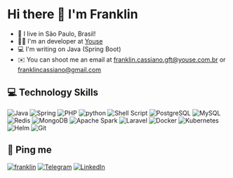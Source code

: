 # Hi there 👋 I'm Franklin

- 👋 I live in São Paulo, Brasil!
- 🧑‍🔬 I'm an developer at [Youse](https://www.youse.com.br/)
- 💻 I'm writing on Java (Spring Boot)
- ✉️ You can shoot me an email at [franklin.cassiano.gft@youse.com.br](mailto:franklin.cassiano.gft@youse.com.br) or [franklincassiano@gmail.com](mailto:franklincassiano@gmail.com)

## 💻 Technology Skills

 ![Java](https://img.shields.io/badge/JAVA-f70213?style=for-the-badge&logo=java&logoColor=white) ![Spring](https://img.shields.io/badge/Spring-0f8715?style=for-the-badge&logo=java&logoColor=white) ![PHP](https://img.shields.io/badge/PHP-777BB4?style=for-the-badge&logo=php&logoColor=white) ![python](https://img.shields.io/badge/python%20-%2314354C.svg?&style=for-the-badge&logo=python&logoColor=white) ![Shell Script](https://img.shields.io/badge/Shell_Script-121011?style=for-the-badge&logo=gnu-bash&logoColor=white) ![PostgreSQL](https://img.shields.io/badge/PostgreSQL-316192?style=for-the-badge&logo=postgresql&logoColor=white) ![MySQL](https://img.shields.io/badge/MySQL-4479A1?style=for-the-badge&logo=mysql&logoColor=white) ![Redis](https://img.shields.io/badge/Redis-DC382D?style=for-the-badge&logo=redis&logoColor=white) ![MongoDB](https://img.shields.io/badge/MongoDB-4EA94B?style=for-the-badge&logo=mongodb&logoColor=white) ![Apache Spark](https://img.shields.io/badge/Apache%20Spark-E25A1C?style=for-the-badge&logo=apachespark&logoColor=white) ![Laravel](https://img.shields.io/badge/Laravel-FF2D20?style=for-the-badge&logo=laravel&logoColor=white) ![Docker](https://img.shields.io/badge/Docker-2496ED?style=for-the-badge&logo=docker&logoColor=white) ![Kubernetes](https://img.shields.io/badge/Kubernetes-326CE5?style=for-the-badge&logo=kubernetes&logoColor=white) ![Helm](https://img.shields.io/badge/Helm-0F1689?style=for-the-badge&logo=helm&logoColor=white) ![Git](https://img.shields.io/badge/Git-F05032?style=for-the-badge&logo=git&logoColor=black)

## 🤝 Ping me

[![franklin](https://img.shields.io/badge/franklin.cassiano.gft@youse.com.br-EA4335.svg?&style=for-the-badge&logo=mail.ru&logoColor=white)](mailto:franklin.cassiano.gft@youse.com.br)
[![Telegram](https://img.shields.io/badge/Telegram-26A5E4.svg?&style=for-the-badge&logo=mail.ru&logoColor=white)](https://t.me/franklinguimaraes)
[![LinkedIn](https://img.shields.io/badge/LinkedIn-0A66C2.svg?&style=for-the-badge&logo=linkedin&logoColor=white)](https://www.linkedin.com/in/franklin-guimaraes/)
